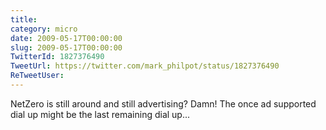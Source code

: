 ```yaml
---
title: 
category: micro
date: 2009-05-17T00:00:00
slug: 2009-05-17T00:00:00
TwitterId: 1827376490
TweetUrl: https://twitter.com/mark_philpot/status/1827376490
ReTweetUser: 
---
```


NetZero is still around and still advertising?  Damn!  The once ad supported dial up might be the last remaining dial up...